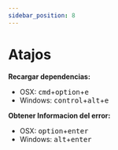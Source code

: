 ```yaml
---
sidebar_position: 8
---
```


# Atajos

**Recargar dependencias:**
- OSX:
<kbd>cmd</kbd>+<kbd>option</kbd>+<kbd>e</kbd>
- Windows:
<kbd>control</kbd>+<kbd>alt</kbd>+<kbd>e</kbd>

**Obtener Informacion del error:**
- OSX:
<kbd>option</kbd>+<kbd>enter</kbd>
- Windows:
<kbd>alt</kbd>+<kbd>enter</kbd>